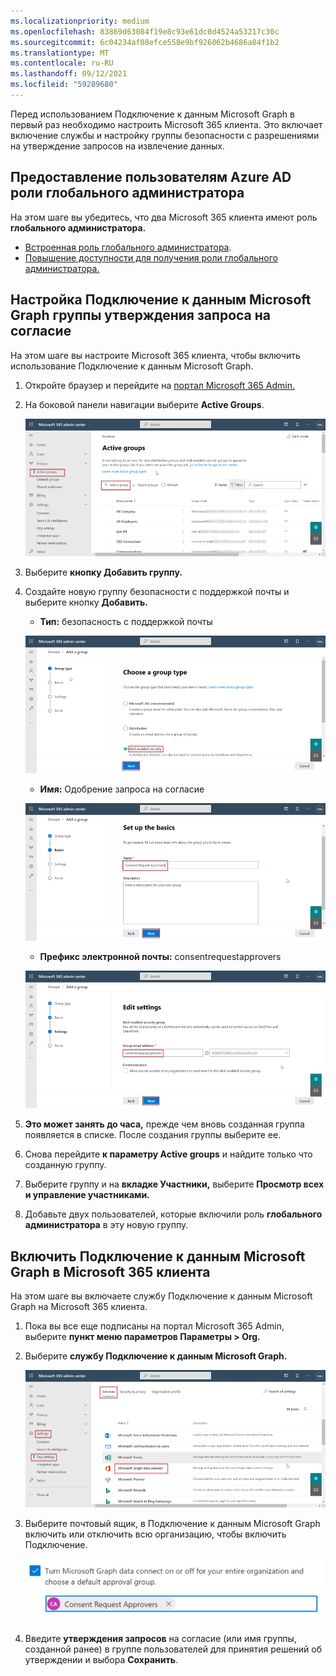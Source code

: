 ```yaml
---
ms.localizationpriority: medium
ms.openlocfilehash: 83869d63084f19e8c93e61dc0d4524a53217c30c
ms.sourcegitcommit: 6c04234af08efce558e9bf926062b4686a84f1b2
ms.translationtype: MT
ms.contentlocale: ru-RU
ms.lasthandoff: 09/12/2021
ms.locfileid: "59289680"
---
```

<!-- markdownlint-disable MD002 MD041 -->

Перед использованием Подключение к данным Microsoft Graph в первый раз необходимо настроить Microsoft 365 клиента. Это включает включение службы и настройку группы безопасности с разрешениями на утверждение запросов на извлечение данных.

## <a name="grant-azure-ad-users-the-global-administrator-role"></a>Предоставление пользователям Azure AD роли глобального администратора

На этом шаге вы убедитесь, что два Microsoft 365 клиента имеют роль **глобального администратора.**

- [Встроенная роль глобального администратора](/azure/active-directory/roles/permissions-reference#global-administrator).
- [Повышение доступности для получения роли глобального администратора.](/azure/role-based-access-control/elevate-access-global-admin)

## <a name="configure-microsoft-graph-data-connect-consent-request-approver-group"></a>Настройка Подключение к данным Microsoft Graph группы утверждения запроса на согласие

На этом шаге вы настроите Microsoft 365 клиента, чтобы включить использование Подключение к данным Microsoft Graph.

1. Откройте браузер и перейдите на [портал Microsoft 365 Admin.](https://admin.microsoft.com/)

1. На боковой панели навигации выберите **Active Groups**.

    ![Снимок экрана, на котором показаны активные группы в Центр администрирования Microsoft 365.](images/data-connect-m365-act-grp.png)

1. Выберите **кнопку Добавить группу.**

1. Создайте новую группу  безопасности с поддержкой почты и выберите кнопку **Добавить.**
   - **Тип:** безопасность с поддержкой почты

    ![Снимок экрана, на котором пользователь выбирает безопасность с включенной почтой для новой группы в Центр администрирования Microsoft 365.](images/data-connect-m365-mail-sec.png)

   - **Имя:** Одобрение запроса на согласие

    ![Снимок экрана, на котором пользователь дает группе имя "Утверждения запросов на согласие" в Центр администрирования Microsoft 365.](images/data-connect-m365-cons-apprv.png)

   - **Префикс электронной почты:** consentrequestapprovers

    ![Снимок экрана с изображением пользователя, создав адрес электронной почты для ранее созданной группы в Центр администрирования Microsoft 365.](images/data-connect-m365-cons-apprv-pref.png)

1. **Это может занять до часа,** прежде чем вновь созданная группа появляется в списке. После создания группы выберите ее.

1. Снова перейдите **к параметру Active groups** и найдите только что созданную группу.

1. Выберите группу и на **вкладке Участники,** выберите **Просмотр всех и управление участниками.**

1. Добавьте двух пользователей, которые включили роль **глобального администратора** в эту новую группу.

## <a name="enable-microsoft-graph-data-connect-in-your-microsoft-365-tenant"></a>Включить Подключение к данным Microsoft Graph в Microsoft 365 клиента

На этом шаге вы включаете службу Подключение к данным Microsoft Graph на Microsoft 365 клиента.

1. Пока вы все еще подписаны на портал Microsoft 365 Admin, выберите **пункт меню параметров Параметры > Org.**

1. Выберите **службу Подключение к данным Microsoft Graph.**

    ![Снимок экрана, показывающий "Службы" в лезвии "Параметры Org". Пользователь переуставка в службе Подключение к данным Microsoft Graph в Центр администрирования Microsoft 365.](images/data-connect-m365-mgdc-toggle.png)

1. Выберите почтовый ящик, в Подключение к данным Microsoft Graph включить или отключить всю организацию, чтобы включить Подключение. 

    ![Снимок экрана, на котором показывая почтовый ящик, который необходимо тикать, чтобы включить Подключение для всей организации.](images/data-connect-m365-enable-mgdc-for-org.png)

1. Введите **утверждения запросов** на согласие (или имя группы,  созданной ранее) в группе пользователей для принятия решений об утверждении и выбора **Сохранить**.
